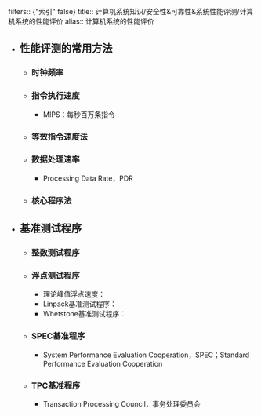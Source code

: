 filters:: {"索引" false}
title:: 计算机系统知识/安全性&可靠性&系统性能评测/计算机系统的性能评价
alias:: 计算机系统的性能评价

- ## 性能评测的常用方法
	- ### 时钟频率
	- ### 指令执行速度
		- MIPS：每秒百万条指令
	- ### 等效指令速度法
	- ### 数据处理速率
		- Processing Data Rate，PDR
	- ### 核心程序法
- ## 基准测试程序
	- ### 整数测试程序
	- ### 浮点测试程序
		- 理论峰值浮点速度：
		- Linpack基准测试程序：
		- Whetstone基准测试程序：
	- ### SPEC基准程序
		- System Performance Evaluation Cooperation，SPEC；Standard Performance Evaluation Cooperation
	- ### TPC基准程序
		- Transaction Processing Council，事务处理委员会